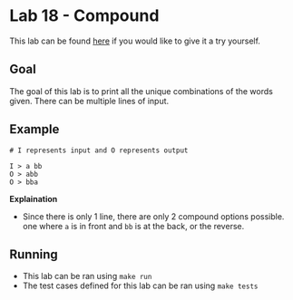 # Lab 18 - Compound

This lab can be found [here](https://open.kattis.com/problems/compoundwords) if you would like to give it a try yourself.

## Goal

The goal of this lab is to print all the unique combinations of the words given. There can be multiple lines of input.

## Example

```
# I represents input and O represents output

I > a bb
O > abb
O > bba
```

**Explaination**
- Since there is only 1 line, there are only 2 compound options possible. one where `a` is in front and `bb` is at the back, or the reverse.

## Running

- This lab can be ran using `make run`
- The test cases defined for this lab can be ran using `make tests`